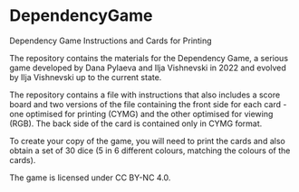 # DependencyGame
Dependency Game Instructions and Cards for Printing

The repository contains the materials for the Dependency Game, a serious game developed by Dana Pylaeva and Ilja Vishnevski in 2022 and evolved by Ilja Vishnevski up to the current state. 

The repository contains a file with instructions that also includes a score board and two versions of the file containing the front side for each card - one optimised for printing (CYMG) and the other optimised for viewing (RGB). The back side of the card is contained only in CYMG format. 

To create your copy of the game, you will need to print the cards and also obtain a set of 30 dice (5 in 6 different colours, matching the colours of the cards).

The game is licensed under CC BY-NC 4.0.
